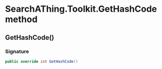 # SearchAThing.Toolkit.GetHashCode method
## GetHashCode()
### Signature
```csharp
public override int GetHashCode()
```

